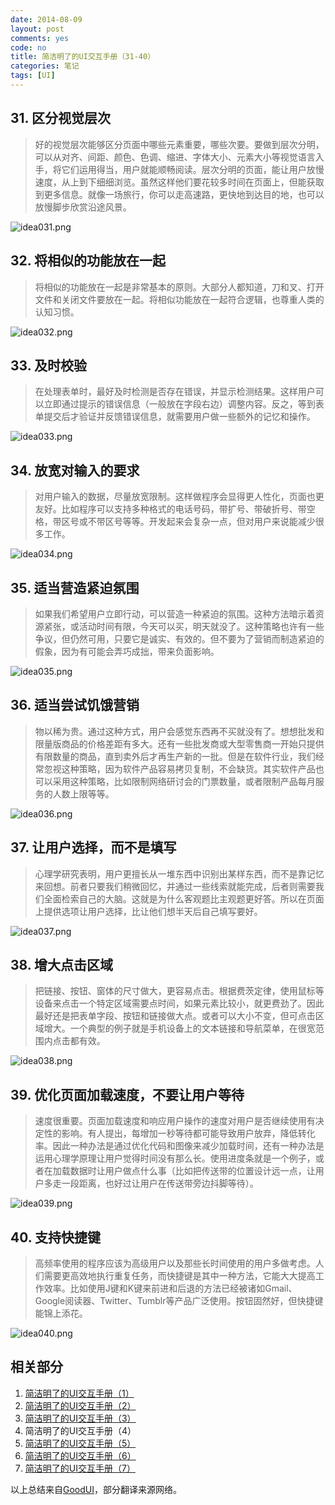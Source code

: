 ```yaml
---
date: 2014-08-09
layout: post
comments: yes
code: no
title: 简洁明了的UI交互手册（31-40）
categories: 笔记
tags: [UI]
---
```


## 31. 区分视觉层次

> 好的视觉层次能够区分页面中哪些元素重要，哪些次要。要做到层次分明，可以从对齐、间距、颜色、色调、缩进、字体大小、元素大小等视觉语言入手，将它们运用得当，用户就能顺畅阅读。层次分明的页面，能让用户放慢速度，从上到下细细浏览。虽然这样他们要花较多时间在页面上，但能获取到更多信息。就像一场旅行，你可以走高速路，更快地到达目的地，也可以放慢脚步欣赏沿途风景。

![idea031.png][1]

## 32. 将相似的功能放在一起

> 将相似的功能放在一起是非常基本的原则。大部分人都知道，刀和叉、打开文件和关闭文件要放在一起。将相似功能放在一起符合逻辑，也尊重人类的认知习惯。

![idea032.png][2]

## 33. 及时校验

> 在处理表单时，最好及时检测是否存在错误，并显示检测结果。这样用户可以立即通过提示的错误信息（一般放在字段右边）调整内容。反之，等到表单提交后才验证并反馈错误信息，就需要用户做一些额外的记忆和操作。

![idea033.png][3]

## 34. 放宽对输入的要求

> 对用户输入的数据，尽量放宽限制。这样做程序会显得更人性化，页面也更友好。比如程序可以支持多种格式的电话号码，带扩号、带破折号、带空格，带区号或不带区号等等。开发起来会复杂一点，但对用户来说能减少很多工作。

![idea034.png][4]

## 35. 适当营造紧迫氛围

> 如果我们希望用户立即行动，可以营造一种紧迫的氛围。这种方法暗示着资源紧张，或活动时间有限，今天可以买，明天就没了。这种策略也许有一些争议，但仍然可用，只要它是诚实、有效的。但不要为了营销而制造紧迫的假象，因为有可能会弄巧成拙，带来负面影响。

![idea035.png][5]

## 36. 适当尝试饥饿营销

> 物以稀为贵。通过这种方式，用户会感觉东西再不买就没有了。想想批发和限量版商品的价格差距有多大。还有一些批发商或大型零售商一开始只提供有限数量的商品，直到卖外后才再生产新的一批。但是在软件行业，我们经常忽视这种策略，因为软件产品容易拷贝复制，不会缺货。其实软件产品也可以采用这种策略，比如限制网络研讨会的门票数量，或者限制产品每月服务的人数上限等等。

![idea036.png][6]

## 37. 让用户选择，而不是填写

> 心理学研究表明，用户更擅长从一堆东西中识别出某样东西，而不是靠记忆来回想。前者只要我们稍微回忆，并通过一些线索就能完成，后者则需要我们全面检索自己的大脑。这就是为什么客观题比主观题更好答。所以在页面上提供选项让用户选择，比让他们想半天后自己填写要好。

![idea037.png][7]

## 38. 增大点击区域

> 把链接、按钮、窗体的尺寸做大，更容易点击。根据费茨定律，使用鼠标等设备来点击一个特定区域需要点时间，如果元素比较小，就更费劲了。因此最好还是把表单字段、按钮和链接做大点。或者可以大小不变，但可点击区域增大。一个典型的例子就是手机设备上的文本链接和导航菜单，在很宽范围内点击都有效。

![idea038.png][8]

## 39. 优化页面加载速度，不要让用户等待

> 速度很重要。页面加载速度和响应用户操作的速度对用户是否继续使用有决定性的影响。有人提出，每增加一秒等待都可能导致用户放弃，降低转化率。因此一种办法是通过优化代码和图像来减少加载时间，还有一种办法是运用心理学原理让用户觉得时间没有那么长。使用进度条就是一个例子，或者在加载数据时让用户做点什么事（比如把传送带的位置设计远一点，让用户多走一段距离，也好过让用户在传送带旁边抖脚等待）。

![idea039.png][9]

## 40. 支持快捷键

> 高频率使用的程序应该为高级用户以及那些长时间使用的用户多做考虑。人们需要更高效地执行重复任务，而快捷键是其中一种方法，它能大大提高工作效率。比如使用J键和K键来前进和后退的方法已经被诸如Gmail、Google阅读器、Twitter、Tumblr等产品广泛使用。按钮固然好，但快捷键能锦上添花。

![idea040.png][10]


  [1]: https://wangdaodao.com/usr/uploads/2019/01/3144303840.png
  [2]: https://wangdaodao.com/usr/uploads/2019/01/2994624146.png
  [3]: https://wangdaodao.com/usr/uploads/2019/01/1719063319.png
  [4]: https://wangdaodao.com/usr/uploads/2019/01/432444550.png
  [5]: https://wangdaodao.com/usr/uploads/2019/01/353587702.png
  [6]: https://wangdaodao.com/usr/uploads/2019/01/1969240434.png
  [7]: https://wangdaodao.com/usr/uploads/2019/01/1502674196.png
  [8]: https://wangdaodao.com/usr/uploads/2019/01/1090323386.png
  [9]: https://wangdaodao.com/usr/uploads/2019/01/4249433816.png
  [10]: https://wangdaodao.com/usr/uploads/2019/01/2982606754.png

## 相关部分

1. [简洁明了的UI交互手册（1）](/2014-08-05/good-ui-01.html)
2. [简洁明了的UI交互手册（2）](/2014-08-08/good-ui-02.html)
3. [简洁明了的UI交互手册（3）](/2014-08-09/good-ui-03.html)
4. 简洁明了的UI交互手册（4）
5. [简洁明了的UI交互手册（5）](/2014-08-13/good-ui-05.html)
6. [简洁明了的UI交互手册（6）](/2015-03-30/good-ui-06.html)
7. [简洁明了的UI交互手册（7）](/2015-07-03/good-ui-07.html)

以上总结来自[GoodUI](http://www.goodui.org/index_v6.html)，部分翻译来源网络。